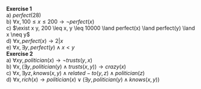 **Exercise 1**  
a) $perfect(28)$  
b) $\forall x, 100 \leq x \leq 200 \rightarrow \neg perfect(x)$  
c) $\exist x y, 200 \leq x, y \leq 10000 \land perfect(x) \land perfect(y) \land x \neq y$  
d) $\forall x, perfect(x) \rightarrow 2|x$  
e) $\forall x, \exists y, perfect(y) \land x < y$  
**Exercise 2**  
a) $\forall x y, politician(x) \rightarrow \neg trusts(y, x)$  
b) $\forall x, (\exists y, politician(y) \land trusts(x, y)) \rightarrow crazy(x)$  
c) $\forall x, \exists y z, knows(x,y) \land related-to(y,z) \land politician(z)$  
d) $\forall x, rich(x) \rightarrow politician(x) \lor (\exists y, politician(y) \land knows(x,y))$